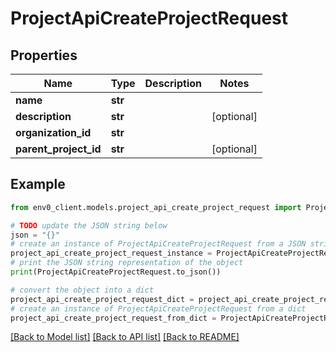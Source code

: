 # ProjectApiCreateProjectRequest


## Properties

Name | Type | Description | Notes
------------ | ------------- | ------------- | -------------
**name** | **str** |  | 
**description** | **str** |  | [optional] 
**organization_id** | **str** |  | 
**parent_project_id** | **str** |  | [optional] 

## Example

```python
from env0_client.models.project_api_create_project_request import ProjectApiCreateProjectRequest

# TODO update the JSON string below
json = "{}"
# create an instance of ProjectApiCreateProjectRequest from a JSON string
project_api_create_project_request_instance = ProjectApiCreateProjectRequest.from_json(json)
# print the JSON string representation of the object
print(ProjectApiCreateProjectRequest.to_json())

# convert the object into a dict
project_api_create_project_request_dict = project_api_create_project_request_instance.to_dict()
# create an instance of ProjectApiCreateProjectRequest from a dict
project_api_create_project_request_from_dict = ProjectApiCreateProjectRequest.from_dict(project_api_create_project_request_dict)
```
[[Back to Model list]](../README.md#documentation-for-models) [[Back to API list]](../README.md#documentation-for-api-endpoints) [[Back to README]](../README.md)


